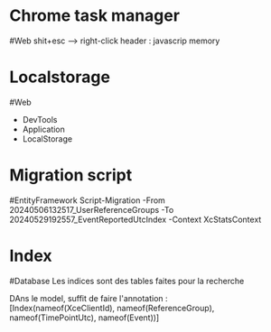 # Chrome task manager
#Web 
	shit+esc
--> right-click header : javascrip memory

# Localstorage
#Web 
- DevTools
- Application
- LocalStorage

# Migration script
#EntityFramework 
Script-Migration -From 20240506132517_UserReferenceGroups -To 20240529192557_EventReportedUtcIndex -Context XcStatsContext

# Index
#Database 
Les indices sont des tables faites pour la recherche

DAns le model, suffit de faire l'annotation :   
[Index(nameof(XceClientId), nameof(ReferenceGroup), nameof(TimePointUtc), nameof(Event))]

